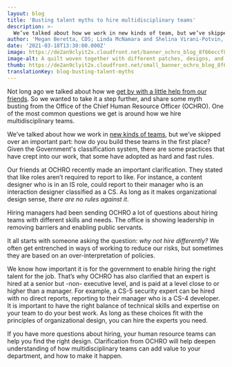 ```yaml
---
layout: blog
title: 'Busting talent myths to hire multidisciplinary teams'
description: >-
  We’ve talked about how we work in new kinds of team, but we’ve skipped over an important part: how do you build these teams in the first place? In this blog post, we’ve teamed up with the Office of the Chief Human Resource Officer (OCHRO) to answer some of the most common questions we get around hiring multidisciplinary teams. 
author: 'Megan Beretta, CDS; Linda McNamara and Shelina Virani-Potvin, Office of the Chief Human Resources Officer'
date: '2021-03-18T13:30:00.000Z'
image: https://de2an9clyit2x.cloudfront.net/banner_ochro_blog_8f66eccf8f.jpeg
image-alt: A quilt woven together with different patches, designs, and team members.
thumb: https://de2an9clyit2x.cloudfront.net/small_banner_ochro_blog_8f66eccf8f.jpeg
translationKey: blog-busting-talent-myths
---
```

Not long ago we talked about how we [get by with a little help from our friends](https://digital.canada.ca/2019/03/18/attracting-and-recruiting-top-talent-with-a-little-help-from-our-friends/). So we wanted to take it a step further, and share some myth busting from the Office of the Chief Human Resource Officer (OCHRO). One of the most common questions we get is around how we hire multidisciplinary teams.

We’ve talked about how we work in [new kinds of teams](https://digital.canada.ca/2018/08/21/productive-collaboration/), but we’ve skipped over an important part: how do you build these teams in the first place? Given the Government's classification system, there are some practices that have crept into our work, that some have adopted as hard and fast rules.

Our friends at OCHRO recently made an important clarification. They stated that like roles aren’t required to report to like. For instance, a content designer who is in an IS role, could report to their manager who is an interaction designer classified as a CS. As long as it makes organizational design sense, *there are no rules against it*.

Hiring managers had been sending OCHRO a lot of questions about hiring teams with different skills and needs. The office is showing leadership in removing barriers and enabling public servants.

It all starts with someone asking the question: *why not hire differently?* We often get entrenched in ways of working to reduce our risks, but sometimes they are based on an over-interpretation of policies.

We know how important it is for the government to enable hiring the right talent for the job. That’s why OCHRO has also clarified that an expert is hired at a senior but -non- executive level, and is paid at a level close to or higher than a manager. For example, a CS-5 security expert can be hired with no direct reports, reporting to their manager who is a CS-4 developer. It is important to have the right balance of technical skills and expertise on your team to do your best work. As long as these choices fit with the principles of organizational design, you can hire the experts you need.

If you have more questions about hiring, your human resource teams can help you find the right design. Clarification from OCHRO will help deepen understanding of how multidisciplinary teams can add value to your department, and how to make it happen.
